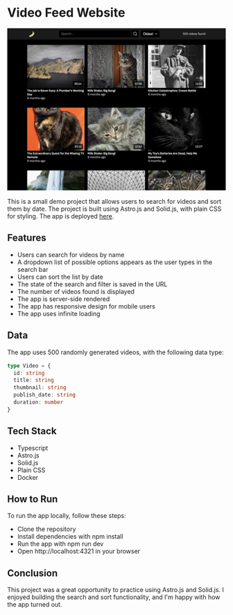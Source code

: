 # Video Feed Website

![Demo](./img/demo.png)

This is a small demo project that allows users to search for videos and sort them by date. The project is built using Astro.js and Solid.js, with plain CSS for styling. The app is deployed [here](http://84.201.152.144).

## Features

- Users can search for videos by name
- A dropdown list of possible options appears as the user types in the search bar
- Users can sort the list by date
- The state of the search and filter is saved in the URL
- The number of videos found is displayed
- The app is server-side rendered
- The app has responsive design for mobile users
- The app uses infinite loading

## Data

The app uses 500 randomly generated videos, with the following data type:

```typescript
type Video = {
  id: string
  title: string
  thumbnail: string
  publish_date: string
  duration: number
}
```

## Tech Stack

- Typescript
- Astro.js
- Solid.js
- Plain CSS
- Docker

## How to Run

To run the app locally, follow these steps:

- Clone the repository
- Install dependencies with npm install
- Run the app with npm run dev
- Open http://localhost:4321 in your browser

## Conclusion

This project was a great opportunity to practice using Astro.js and Solid.js. I enjoyed building the search and sort functionality, and I'm happy with how the app turned out.
